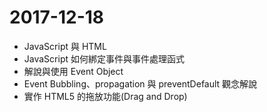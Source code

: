 # 2017-12-18
- JavaScript 與 HTML
- JavaScript 如何綁定事件與事件處理函式
- 解說與使用 Event Object
- Event Bubbling、propagation 與 preventDefault 觀念解說
- 實作 HTML5 的拖放功能(Drag and Drop)